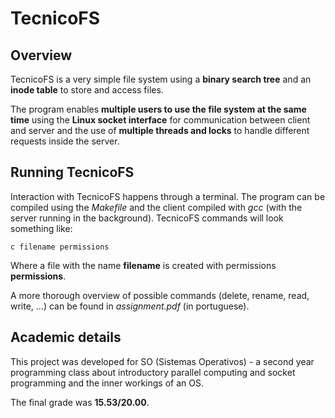 # TecnicoFS

## Overview
TecnicoFS is a very simple file system using a **binary search tree** and an **inode table** to store and access files.

The program enables **multiple users to use the file system at the same time** using the **Linux socket interface** for communication between client and server and the use of **multiple threads and locks** to handle different requests inside the server.


## Running TecnicoFS
Interaction with TecnicoFS happens through a terminal. The program can be compiled using the *Makefile* and the client compiled with *gcc* (with the server running in the background). TecnicoFS commands will look something like:

```console
c filename permissions
```

Where a file with the name **filename** is created with permissions **permissions**.

A more thorough overview of possible commands (delete, rename, read, write, ...) can be found in *assignment.pdf* (in portuguese).


## Academic details
This project was developed for SO (Sistemas Operativos) - a second year programming class about introductory parallel computing and socket programming and the inner workings of an OS.

The final grade was **15.53/20.00**.
